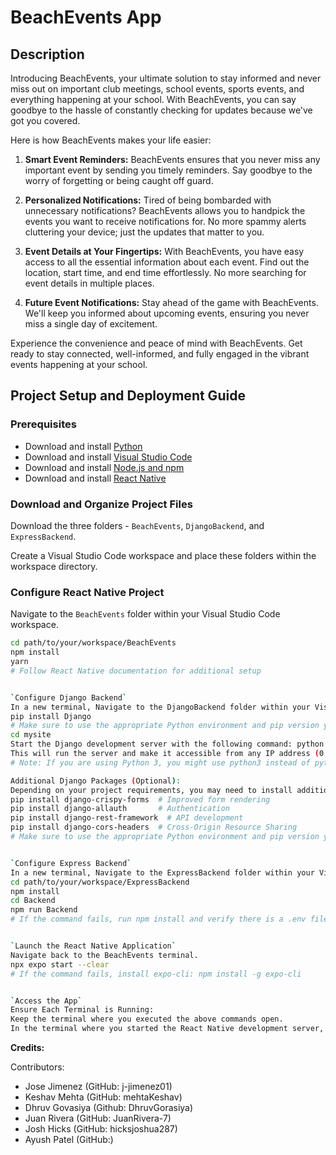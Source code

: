 # BeachEvents App

## Description

Introducing BeachEvents, your ultimate solution to stay informed and never miss out on important club meetings, school events, sports events, and everything happening at your school. With BeachEvents, you can say goodbye to the hassle of constantly checking for updates because we've got you covered.

Here is how BeachEvents makes your life easier:

1. **Smart Event Reminders:** BeachEvents ensures that you never miss any important event by sending you timely reminders. Say goodbye to the worry of forgetting or being caught off guard.

2. **Personalized Notifications:** Tired of being bombarded with unnecessary notifications? BeachEvents allows you to handpick the events you want to receive notifications for. No more spammy alerts cluttering your device; just the updates that matter to you.

3. **Event Details at Your Fingertips:** With BeachEvents, you have easy access to all the essential information about each event. Find out the location, start time, and end time effortlessly. No more searching for event details in multiple places.

4. **Future Event Notifications:** Stay ahead of the game with BeachEvents. We'll keep you informed about upcoming events, ensuring you never miss a single day of excitement.

Experience the convenience and peace of mind with BeachEvents. Get ready to stay connected, well-informed, and fully engaged in the vibrant events happening at your school.

## Project Setup and Deployment Guide

### Prerequisites

- Download and install [Python](https://www.python.org/downloads/)
- Download and install [Visual Studio Code](https://code.visualstudio.com/)
- Download and install [Node.js and npm](https://nodejs.org/)
- Download and install [React Native](https://reactnative.dev/docs/environment-setup)

### Download and Organize Project Files

Download the three folders - `BeachEvents`, `DjangoBackend`, and `ExpressBackend`.

Create a Visual Studio Code workspace and place these folders within the workspace directory.

### Configure React Native Project

Navigate to the `BeachEvents` folder within your Visual Studio Code workspace.

```bash
cd path/to/your/workspace/BeachEvents
npm install
yarn
# Follow React Native documentation for additional setup


`Configure Django Backend`
In a new terminal, Navigate to the DjangoBackend folder within your Visual Studio Code workspace.
pip install Django
# Make sure to use the appropriate Python environment and pip version you have set up.
cd mysite
Start the Django development server with the following command: python manage.py runserver 0.0.0.0:8000
This will run the server and make it accessible from any IP address (0.0.0.0) on port 8000. 
# Note: If you are using Python 3, you might use python3 instead of python.

Additional Django Packages (Optional):
Depending on your project requirements, you may need to install additional Django packages. Here are some common ones:
pip install django-crispy-forms  # Improved form rendering
pip install django-allauth       # Authentication
pip install django-rest-framework  # API development
pip install django-cors-headers  # Cross-Origin Resource Sharing
# Make sure to use the appropriate Python environment and pip version you have set up.


`Configure Express Backend`
In a new terminal, Navigate to the ExpressBackend folder within your Visual Studio Code workspace.
cd path/to/your/workspace/ExpressBackend
npm install
cd Backend
npm run Backend
# If the command fails, run npm install and verify there is a .env file


`Launch the React Native Application`
Navigate back to the BeachEvents terminal.
npx expo start --clear
# If the command fails, install expo-cli: npm install -g expo-cli


`Access the App`
Ensure Each Terminal is Running:
Keep the terminal where you executed the above commands open.
In the terminal where you started the React Native development server, scan the displayed QR code using the Expo Go app on your mobile device to access and test the application.

``````
**Credits:**

Contributors:
- Jose Jimenez (GitHub: j-jimenez01)
- Keshav Mehta (GitHub: mehtaKeshav)
- Dhruv Govasiya (Github: DhruvGorasiya)
- Juan Rivera (GitHub: JuanRivera-7)
- Josh Hicks (GitHub: hicksjoshua287)
- Ayush Patel (GitHub:)